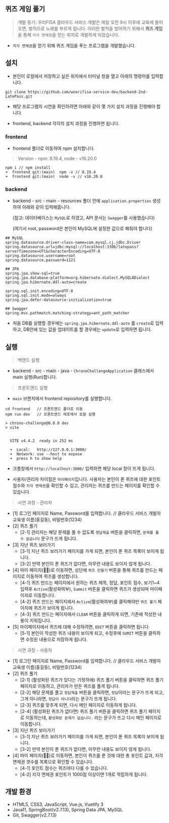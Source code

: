 ## 퀴즈 게임 풀기

> 개발 동기: 우리FISA 클라우드 서비스 개발은 매일 오전 9시 이후에 교육에 들어오면, 벌칙으로 노래를 부르게 됩니다.
> 이러한 벌칙을 방어하기 위해서 **퀴즈 게임**을 통해 `지각 면제권`을 얻는 취지로 개발하게 되었습니다.

* `지각 면제권`을 얻기 위해 퀴즈 게임을 푸는 프로그램을 개발했습니다.

## 설치

* 본인이 로컬에서 저장하고 싶은 위치에서 터미널 창을 열고 아래의 명령어를 입력합니다.

```
git clone https://github.com/woorifisa-service-dev/backend-2nd-LatePass.git
```

* 해당 프로그램의 시연을 확인하려면 아래와 같이 몇 가지 설치 과정을 진행해야 합니다.

* frontend, backend 각각의 설치 과정을 진행하면 됩니다.

### frontend

* frontend 폴더로 이동하여 npm 설치합니다.

> Version - npm: 8.19.4, node - v16.20.0

```
npm i // npm install
➜  frontend git:(main)  npm -v // 8.19.4
➜  frontend git:(main)  node -v // v16.20.0
```

### backend

* backend - src - main - resources 폴더 안에 `application.properties` 생성하여 아래와 같이 입력해줍니다.

  (참고: 데이터베이스는 `MySQL`로 하였고, API 문서는 `Swagger`를 사용했습니다)

  (여기서 root, password은 본인이 MySQL에 설정한 값으로 해줘야 합니다)

```
## MySQL
spring.datasource.driver-class-name=com.mysql.cj.jdbc.Driver
spring.datasource.url=jdbc:mysql://localhost:3306/latepass?serverTimezone=UTC&characterEncoding=UTF-8
spring.datasource.username=root
spring.datasource.password=1121

## JPA
spring.jpa.show-sql=true
spring.jpa.database-platform=org.hibernate.dialect.MySQL8Dialect
spring.jpa.hibernate.ddl-auto=create

spring.sql.init.encoding=UTF-8
spring.sql.init.mode=always
spring.jpa.defer-datasource-initialization=true

## Swagger
spring.mvc.pathmatch.matching-strategy=ant_path_matcher
```

* 처음 DB를 실행할 경우에는 `spring.jpa.hibernate.ddl-auto` 를 `create`로 입력하고, DB안에 있는 값을 업데이트를 할 경우에는 `update`로 입력하면 됩니다.

## 실행

> 백엔드 실행

* backend - src - main - java - `ChronoChallengeApplication` 클래스에서 main 실행(Run)합니다.

> 프론트엔드 실행

* `main` 브랜치에서 frontend repository를 실행합니다.

```
cd frontend   // 프론트엔드 폴더로 이동
npm run dev   // 프론트엔드 레포에서 로컬 실행
```

```
> chrono-challenge@0.0.0 dev
> vite


  VITE v4.4.2  ready in 252 ms

  ➜  Local:   http://127.0.0.1:3000/
  ➜  Network: use --host to expose
  ➜  press h to show help
```

* 크롬창에서 `http://localhost:3000/` 입력하면 해당 local 창이 뜨게 됩니다.

* 사용자/관리자 차이점은 `마이페이지`입니다. 사용자는 본인이 푼 퀴즈에 대한 포인트 점수와 `지각 면제권`을 확인할 수 있고, 관리자는 퀴즈를 만드는 페이지를 확인할 수 있습니다.

> 시연 과정 - 관리자

* [1] 로그인 페이지로 Name, Password를 입력합니다. // 클라우드 서비스 개발자 교육생 이름(홍길동), 비밀번호(1234)
* [2] 퀴즈 풀기
  * [2-1] 관리자는 해당 문제를 풀 수 없도록 `정답제출` 버튼을 클릭하면, `문제를 풀 수 없습니다` 문구가 뜨게 됩니다.
* [3] 지난 퀴즈 보러가기
  * [3-1] 지난 퀴즈 보러가기 페이지를 가게 되면, 본인이 푼 퀴즈 목록이 보이게 됩니다.
  * [3-2] 만약 본인이 푼 퀴즈가 없다면, 아무런 내용도 보이지 않게 됩니다.
* [4] 마이 페이지(🥷🏻)로 이동하면, 상단에 `퀴즈 만들기` 버튼을 통해 퀴즈를 만드는 페이지로 이동하여 퀴즈를 생성합니다.
  * [4-1] 퀴즈 만드는 페이지에서 원하는 퀴즈 제목, 정답, 포인트 점수, 보기1~4 입력후 `Active`(활성화여부), `Summit` 버튼을 클릭하면 퀴즈가 생성되며 마이페이지로 이동합니다.
  * [4-2] 퀴즈 만드는 페이지에서 `Active`(활성화여부)를 클릭해야만 `퀴즈 풀기` 페이지에 퀴즈가 보이게 됩니다.
  * [4-3] 퀴즈 만드는 페이지에서 `CLEAR` 버튼을 클릭하게 되면, 기존에 작성한 내용이 지워집니다.
* [5] 마이페이지에서 퀴즈에 대해 수정하려면, `EDIT` 버튼을 클릭하면 됩니다.
  * [5-1] 본인이 작성한 퀴즈 내용이 보이게 되고, 수정후에 `SUMIT` 버튼을 클릭하면 수정된 내용으로 저장하게 됩니다.


> 시연 과정 - 사용자

* [1] 로그인 페이지로 Name, Password를 입력합니다. // 클라우드 서비스 개발자 교육생 이름(홍길동), 비밀번호(1234)
* [2] 퀴즈 풀기
  * [2-1] (활성화된 퀴즈가 있다는 가정하에) 퀴즈 풀기 버튼을 클릭하면 퀴즈 풀기 페이지로 이동하고, 관리자가 만든 퀴즈를 풀게 됩니다.
  * [2-2] 해당 문제를 풀고 `정답제출` 버튼을 클릭하면, `정답`이라는 문구가 뜨게 되고, 그게 아니라면, `정답이 아니다`라는 문구가 뜨게 됩니다.
  * [2-3] 퀴즈를 맞추게 되면, 다시 메인 페이지로 이동하게 됩니다.
  * [2-4] (활성화된 퀴즈가 없다면) 퀴즈 풀기 버튼을 클릭하면 퀴즈 풀기 페이지로 이동하는데, `활성화된 문제가 없습니다.` 라는 문구가 뜨고 다시 메인 페이지로 이동합니다.
* [3] 지난 퀴즈 보러가기
  * [3-1] 지난 퀴즈 보러가기 페이지를 가게 되면, 본인이 푼 퀴즈 목록이 보이게 됩니다.
  * [3-2] 만약 본인이 푼 퀴즈가 없다면, 아무런 내용도 보이지 않게 됩니다.
* [4] 마이 페이지(🥷🏻)로 이동하면, 본인이 퀴즈를 푼 것에 대한 총 포인트 값과, 지각 면제권 갯수를 목록으로 확인할 수 있습니다.
  * [4-1] 포인트 점수는 퀴즈마다 다를 수 있습니다.
  * [4-2] 지각 면제권 포인트가 1000점 이상이면 1개로 적립하게 됩니다.


## 개발 환경

- HTML5, CSS3, JavaScript, Vue.js, Vuetify 3
- Java11, SpringBoot(v2.7.13), Spring Data JPA, MySQL
- Git, Swagger(v2.7.13)
